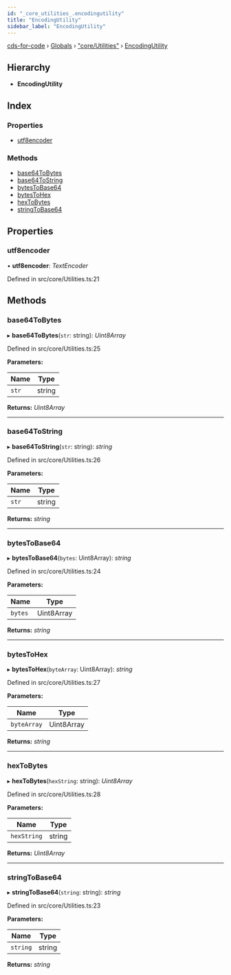 ```yaml
---
id: "_core_utilities_.encodingutility"
title: "EncodingUtility"
sidebar_label: "EncodingUtility"
---
```


[cds-for-code](../index.md) › [Globals](../globals.md) › ["core/Utilities"](../modules/_core_utilities_.md) › [EncodingUtility](_core_utilities_.encodingutility.md)

## Hierarchy

* **EncodingUtility**

## Index

### Properties

* [utf8encoder](_core_utilities_.encodingutility.md#utf8encoder)

### Methods

* [base64ToBytes](_core_utilities_.encodingutility.md#base64tobytes)
* [base64ToString](_core_utilities_.encodingutility.md#base64tostring)
* [bytesToBase64](_core_utilities_.encodingutility.md#bytestobase64)
* [bytesToHex](_core_utilities_.encodingutility.md#bytestohex)
* [hexToBytes](_core_utilities_.encodingutility.md#hextobytes)
* [stringToBase64](_core_utilities_.encodingutility.md#stringtobase64)

## Properties

###  utf8encoder

• **utf8encoder**: *TextEncoder*

Defined in src/core/Utilities.ts:21

## Methods

###  base64ToBytes

▸ **base64ToBytes**(`str`: string): *Uint8Array*

Defined in src/core/Utilities.ts:25

**Parameters:**

Name | Type |
------ | ------ |
`str` | string |

**Returns:** *Uint8Array*

___

###  base64ToString

▸ **base64ToString**(`str`: string): *string*

Defined in src/core/Utilities.ts:26

**Parameters:**

Name | Type |
------ | ------ |
`str` | string |

**Returns:** *string*

___

###  bytesToBase64

▸ **bytesToBase64**(`bytes`: Uint8Array): *string*

Defined in src/core/Utilities.ts:24

**Parameters:**

Name | Type |
------ | ------ |
`bytes` | Uint8Array |

**Returns:** *string*

___

###  bytesToHex

▸ **bytesToHex**(`byteArray`: Uint8Array): *string*

Defined in src/core/Utilities.ts:27

**Parameters:**

Name | Type |
------ | ------ |
`byteArray` | Uint8Array |

**Returns:** *string*

___

###  hexToBytes

▸ **hexToBytes**(`hexString`: string): *Uint8Array*

Defined in src/core/Utilities.ts:28

**Parameters:**

Name | Type |
------ | ------ |
`hexString` | string |

**Returns:** *Uint8Array*

___

###  stringToBase64

▸ **stringToBase64**(`string`: string): *string*

Defined in src/core/Utilities.ts:23

**Parameters:**

Name | Type |
------ | ------ |
`string` | string |

**Returns:** *string*
